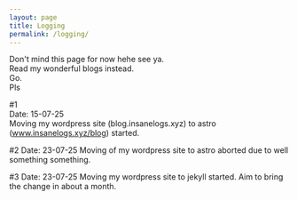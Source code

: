```yaml
---
layout: page
title: Logging
permalink: /logging/
---
```


Don't mind this page for now hehe see ya. <br>
Read my wonderful blogs instead. <br>
Go. <br>
Pls

#1<br>
Date: 15-07-25<br>
Moving my wordpress site (blog.insanelogs.xyz) to astro (www.insanelogs.xyz/blog) started.

#2
Date: 23-07-25
Moving of my wordpress site to astro aborted due to well something something.

#3
Date: 23-07-25
Moving my wordpress site to jekyll started. Aim to bring the change in about a month.
